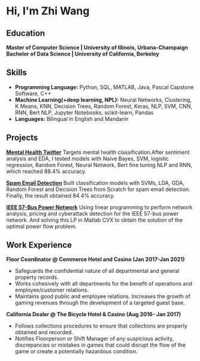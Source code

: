 # Hi, I'm Zhi Wang

## Education
**Master of Computer Science   |    University of Illinois, Urbana-Champaign**
**Bachelor of Data Science     |    University of California, Berkeley**

## Skills
- **Programming Language:** Python, SQL, MATLAB, Java, Pascal Capstone Software, C++
- **Machine Learning(+deep learning, NPL):** Neural Networks, Clustering, K Means, KNN, Decision Trees, Random Forest, Keras, NLP, SVM, CNN, RNN, Bert NLP, Jupyter Notebooks, scikit-learn, Pandas
- **Languages:** Bilingual in English and Mandarin


## Projects
**[Mental Health Twitter](https://github.com/ZhiWangDS/Mental-Health-Twitter)**
Targets mental health classification.After sentiment analysis and EDA, I tested models with Naive Bayes, SVM, logistic regression, Random Forest, Neural Network, Bert fine tuning NLP and RNN, which reached 88.4% accuracy.

**[Spam Email Detection](https://github.com/ZhiWangDS/Spam-Email-Detection)**
Built classification models with SVMs, LDA, GDA, Random Forest and Decision Trees from Scratch for spam email detection. Finally, the result obtained 84.4% accuracy.

**[IEEE 57-Bus Power Network](https://github.com/ZhiWangDS/IEEE-57-Bus-Power-Network)**
Using linear programming to perform network analysis, pricing and cyberattack detection for the IEEE 57-bus power network. And solving this LP in Matlab CVX to obtain the solution of the optimal power flow problem.
  



## Work Experience 
**Floor Coordinator @ Commerce Hotel and Casino (Jan 2017-Jan 2021)**
- Safeguards the confidential nature of all departmental and general property records.
- Works cohesively with all departments for the benefit of operations and employee/customer relations.
- Maintains good public and employee relations. Increases the growth of gaming revenues through the development of a targeted guest base.

**California Dealer @ The Bicycle Hotel & Casino (Aug 2016- Jan 2017)**
- Follows collections procedures to ensure that collections are properly obtained and recorded.
- Notifies Floorperson or Shift Manager of any suspicious activity, discrepancies or mistakes in games that could disrupt the flow of the game or create a potentially hazardous condition.

